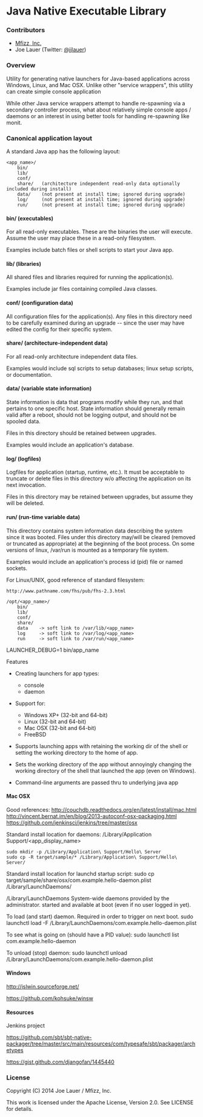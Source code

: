 Java Native Executable Library
==============================

### Contributors

 - [Mfizz, Inc.](http://mfizz.com)
 - Joe Lauer (Twitter: [@jjlauer](http://twitter.com/jjlauer))

### Overview

Utility for generating native launchers for Java-based applications across Windows,
Linux, and Mac OSX. Unlike other "service wrappers", this utility can create
simple console application

While other Java service wrappers attempt to handle re-spawning via a secondary
controller process, what about relatively simple console apps / daemons or
an interest in using better tools for handling re-spawning like monit.

### Canonical application layout

A standard Java app has the following layout:

    <app_name>/
        bin/
        lib/
        conf/
        share/   (architecture independent read-only data optionally included during install)
        data/    (not present at install time; ignored during upgrade)
        log/     (not present at install time; ignored during upgrade)
        run/     (not present at install time; ignored during upgrade)

#### bin/ (executables)

For all read-only executables.  These are the binaries the user will execute.
Assume the user may place these in a read-only filesystem.

Examples include batch files or shell scripts to start your Java app.

#### lib/ (libraries)

All shared files and libraries required for running the application(s).

Examples include jar files containing compiled Java classes.

#### conf/ (configuration data)

All configuration files for the application(s). Any files in this directory
need to be carefully examined during an upgrade -- since the user may have
edited the config for their specific system.

#### share/ (architecture-independent data)

For all read-only architecture independent data files.

Examples would include sql scripts to setup databases; linux setup scripts, or
documentation.

#### data/ (variable state information)

State information is data that programs modify while they run, and that pertains
to one specific host.  State information should generally remain valid after a
reboot, should not be logging output, and should not be spooled data.

Files in this directory should be retained between upgrades.

Examples would include an application's database.

#### log/ (logfiles)

Logfiles for application (startup, runtime, etc.). It must be acceptable to
truncate or delete files in this directory w/o affecting the application on
its next invocation.

Files in this directory may be retained between upgrades, but assume they will
be deleted.

#### run/ (run-time variable data)

This directory contains system information data describing the system since it
was booted. Files under this directory may/will be cleared (removed or truncated
as appropriate) at the beginning of the boot process. On some versions of linux,
/var/run is mounted as a temporary file system.

Examples would include an application's process id (pid) file or named sockets.




For Linux/UNIX, good reference of standard filesystem:

    http://www.pathname.com/fhs/pub/fhs-2.3.html
    
    /opt/<app_name>/
        bin/
        lib/
        conf/
        share/
        data    -> soft link to /var/lib/<app_name>
        log     -> soft link to /var/log/<app_name>
        run     -> soft link to /var/run/<app_name>

LAUNCHER_DEBUG=1 bin/app_name


Features

 * Creating launchers for app types:
    * console
    * daemon
 * Support for:
    * Windows XP+ (32-bit and 64-bit)
    * Linux (32-bit and 64-bit)
    * Mac OSX (32-bit and 64-bit)
    * FreeBSD 
 
 * Supports launching apps with retaining the working dir of the shell or setting
   the working directory to the home of app.
 * Sets the working directory of the app without annoyingly changing the working
   directory of the shell that launched the app (even on Windows).
 * Command-line arguments are passed thru to underlying java app



#### Mac OSX

Good references:
    http://couchdb.readthedocs.org/en/latest/install/mac.html
    http://vincent.bernat.im/en/blog/2013-autoconf-osx-packaging.html
    https://github.com/jenkinsci/jenkins/tree/master/osx

Standard install location for daemons:
    /Library/Application Support/<app_display_name>

    sudo mkdir -p /Library/Application\ Support/Hello\ Server
    sudo cp -R target/sample/* /Library/Application\ Support/Hello\ Server/

Standard install location for launchd startup script:
    sudo cp target/sample/share/osx/com.example.hello-daemon.plist /Library/LaunchDaemons/

/Library/LaunchDaemons System-wide daemons provided by the administrator.
started and available at boot (even if no user logged in yet).
    
To load (and start) daemon. Required in order to trigger on next boot.
    sudo launchctl load -F /Library/LaunchDaemons/com.example.hello-daemon.plist

To see what is going on (should have a PID value):
    sudo launchctl list com.example.hello-daemon

To unload (stop) daemon:
    sudo launchctl unload /Library/LaunchDaemons/com.example.hello-daemon.plist




#### Windows

http://jslwin.sourceforge.net/

https://github.com/kohsuke/winsw


#### Resources

Jenkins project

https://github.com/sbt/sbt-native-packager/tree/master/src/main/resources/com/typesafe/sbt/packager/archetypes

https://gist.github.com/djangofan/1445440



### License

Copyright (C) 2014 Joe Lauer / Mfizz, Inc.

This work is licensed under the Apache License, Version 2.0. See LICENSE for details.